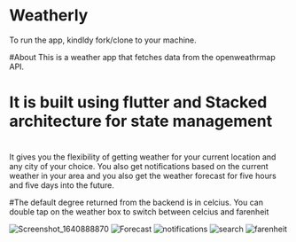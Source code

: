 # Weatherly

To run the app, kindldy fork/clone to your machine. 

#About
This is a weather app that fetches data from the openweathrmap API. 
# It is built using flutter and Stacked architecture for state management
#


It gives you the flexibility of getting weather for your current location and any city of your choice.
You also get notifications based on the current weather in your area and you also get the weather forecast for five hours and five days  into the future.

#The default degree returned from the backend is in celcius. You can double tap on the weather box to switch between celcius and farenheit

![Screenshot_1640888870](https://user-images.githubusercontent.com/80969540/147778834-e553510a-5149-4d93-8850-0f28b21022d5.png)
![Forecast](https://user-images.githubusercontent.com/80969540/147778848-1a22a518-73e5-48de-91bc-ef18570a2975.png)
![notifications](https://user-images.githubusercontent.com/80969540/147778855-dd0c173b-a988-4a90-881d-8a739934386f.png)
![search](https://user-images.githubusercontent.com/80969540/147778862-d0138adc-faf6-4200-b18e-e53b04a43c24.png)
![farenheit](https://user-images.githubusercontent.com/80969540/147778867-d70496a2-f228-44c1-ab3c-d2a18f3227b2.png)
